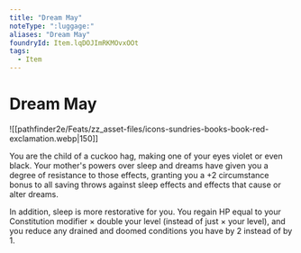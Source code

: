 ```yaml
---
title: "Dream May"
noteType: ":luggage:"
aliases: "Dream May"
foundryId: Item.lqDOJImRKMOvxOOt
tags:
  - Item
---
```


# Dream May
![[pathfinder2e/Feats/zz_asset-files/icons-sundries-books-book-red-exclamation.webp|150]]

You are the child of a cuckoo hag, making one of your eyes violet or even black. Your mother's powers over sleep and dreams have given you a degree of resistance to those effects, granting you a +2 circumstance bonus to all saving throws against sleep effects and effects that cause or alter dreams.

In addition, sleep is more restorative for you. You regain HP equal to your Constitution modifier × double your level (instead of just × your level), and you reduce any drained and doomed conditions you have by 2 instead of by 1.
